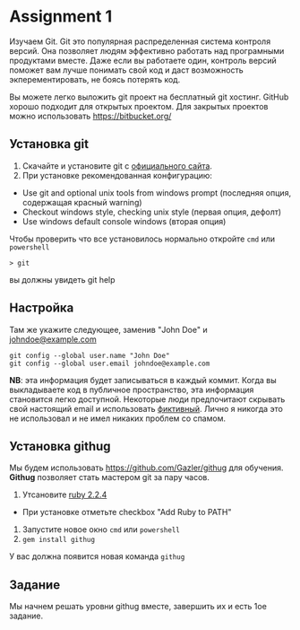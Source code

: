 # Assignment 1
Изучаем Git.
Git это популярная распределенная система контроля версий.
Она позволяет людям эффективно работать над програмными продуктами вместе.
Даже если вы работаете один, контроль версий поможет вам лучше понимать свой код и даст возможность экперементировать, 
не боясь потерять код.

Вы можете легко выложить git проект на бесплатный git хостинг.
GitHub хорошо подходит для открытых проектом.
Для закрытых проектов можно использовать https://bitbucket.org/ 

## Установка git

1. Скачайте и установите git c [официального сайта](https://git-scm.com/download/win).
1. При установке рекомендованная конфигурацию:
  * Use git and optional unix tools from windows prompt (последняя опция, содержащая красный warning)
  * Checkout windows style, checking unix style (первая опция, дефолт)
  * Use windows default console windows (вторая опция)

Чтобы проверить что все установилось нормально откройте `cmd` или `powershell`

```
> git
```

вы должны увидеть git help

## Настройка

Там же укажите следующее, заменив "John Doe" и johndoe@example.com

```
git config --global user.name "John Doe"
git config --global user.email johndoe@example.com
```

**NB**: эта информация будет записываться в каждый коммит.
Когда вы выкладываете код в публичное пространство, эта информация становится легко доступной.
Некоторые люди предпочитают скрывать свой настоящий email и использовать [фиктивный](https://help.github.com/articles/keeping-your-email-address-private/).
Лично я никогда это не использовал и не имел никаких проблем со спамом.

## Установка githug

Мы будем использовать https://github.com/Gazler/githug для обучения.
**Githug** позволяет стать мастером git за пару часов.

1. Утсановите [ruby 2.2.4](http://dl.bintray.com/oneclick/rubyinstaller/rubyinstaller-2.2.4-x64.exe)
  * При установке отметьте checkbox "Add Ruby to PATH"
1. Запустите новое окно `cmd` или `powershell`
1. `gem install githug`

У вас должна появится новая команда `githug`

## Задание

Мы начнем решать уровни githug вместе, завершить их и есть 1ое задание.
